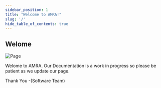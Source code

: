 ```yaml
---
sidebar_position: 1
title: "Welcome to AMRA!"
slug: '/'
hide_table_of_contents: true
---
```


## Welome
![Page](https://github.com/TeamUnsinkable/Documentation/actions/workflows/build-site.yml/badge.svg)

Welome to AMRA. Our Documentation is a work in progress so please be patient as we update our page.


Thank You
-(Software Team)
